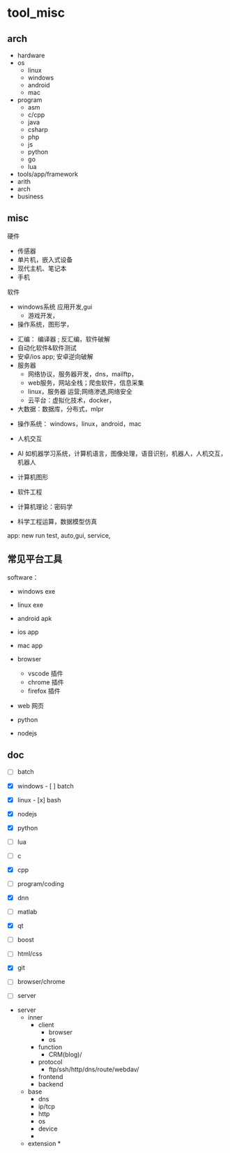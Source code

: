 # tool_misc

## arch

* hardware
* os
    * linux
    * windows
    * android
    * mac
* program
    * asm
    * c/cpp
    * java
    * csharp
    * php
    * js
    * python
    * go
    * lua
* tools/app/framework
* arith
* arch
* business


## misc

硬件

* 传感器
* 单片机，嵌入式设备
* 现代主机、笔记本
* 手机

软件

* windows系统 应用开发,gui
  * 游戏开发，
* 操作系统，图形学，

- 汇编： 编译器 ; 反汇编，软件破解
- 自动化软件&软件测试
- 安卓/ios app; 安卓逆向破解
- 服务器
  - 网络协议，服务器开发，dns，mailftp，
  - web服务，网站全栈；爬虫软件，信息采集
  - linux，服务器 运营;网络渗透,网络安全
  - 云平台：虚拟化技术，docker，
- 大数据：数据库，分布式，mlpr



* 操作系统： windows，linux，android，mac



* 人机交互
* AI 如机器学习系统，计算机语言，图像处理，语音识别，机器人，人机交互，机器人
* 计算机图形
* 软件工程
* 计算机理论：密码学
* 科学工程运算，数据模型仿真


app: new  run test, auto,gui, service,

## 常见平台工具
software：
* windows exe
* linux exe
* android apk
* ios app
* mac app

* browser
    * vscode 插件
    * chrome 插件
    * firefox 插件
* web 网页
* python
* nodejs

## doc

- [ ] batch
- [x] windows
      - [ ] batch
- [x] linux
      - [x] bash

- [x] nodejs
- [x] python
- [ ] lua
- [ ] c
- [x] cpp
- [ ] program/coding
- [x] dnn
- [ ] matlab
- [x] qt
- [ ] boost
- [ ] html/css
  
- [x] git
- [ ] browser/chrome
- [ ] server
  
* server
  * inner
    * client
      * browser
      * os
    * function
      * CRM(blog)/
    * protocol
      * ftp/ssh/http/dns/route/webdav/
    * frontend
    * backend
  * base
    * dns
    * ip/tcp
    * http
    * os
    * device
    * 
  * extension
    * 



